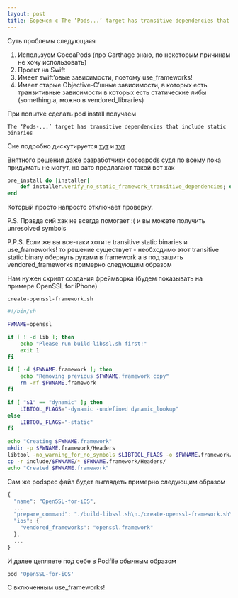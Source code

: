 ```yaml
---
layout: post
title: Боремся с The ‘Pods...’ target has transitive dependencies that include static binaries
---
```


Суть проблемы следующаяя

 1. Используем CocoaPods (про Carthage знаю, по некоторым причинам не хочу использовать)
 2. Проект на Swift
 3. Имеет swift’овые зависимости, поэтому use_frameworks!
 4. Имеет старые Objective-C’шные зависимости, в которых есть транзитивные зависимости в которых есть статические либы (something.a, можно в vendored_libraries)

При попытке сделать pod install получаем

```
The ‘Pods-...’ target has transitive dependencies that include static binaries
```

Сие подробно дискутируется [тут](https://github.com/CocoaPods/CocoaPods/issues/2926) и [тут](https://github.com/CocoaPods/CocoaPods/issues/3289)

Внятного решения даже разработчики cocoapods судя по всему пока придумать не могут, но зато предлагают такой вот хак

``` ruby
pre_install do |installer|
    def installer.verify_no_static_framework_transitive_dependencies; end
end
```

Который просто напросто отключает проверку.

P.S. Правда сий хак не всегда помогает :( и вы можете получить unresolved symbols

P.P.S. Если же вы все-таки хотите transitive static binaries и use_frameworks! то решение существует - необходимо этот transitive static binary обернуть руками в framework а в под зашить vendored_frameworks примерно следующим образом

Нам нужен скрипт создания фреймворка (будем показывать на примере OpenSSL for iPhone)

```
create-openssl-framework.sh
```

``` bash
#!/bin/sh

FWNAME=openssl

if [ ! -d lib ]; then
    echo "Please run build-libssl.sh first!"
    exit 1
fi

if [ -d $FWNAME.framework ]; then
    echo "Removing previous $FWNAME.framework copy"
    rm -rf $FWNAME.framework
fi

if [ "$1" == "dynamic" ]; then
    LIBTOOL_FLAGS="-dynamic -undefined dynamic_lookup"
else
    LIBTOOL_FLAGS="-static"
fi

echo "Creating $FWNAME.framework"
mkdir -p $FWNAME.framework/Headers
libtool -no_warning_for_no_symbols $LIBTOOL_FLAGS -o $FWNAME.framework/$FWNAME lib/libcrypto.a lib/libssl.a
cp -r include/$FWNAME/* $FWNAME.framework/Headers/
echo "Created $FWNAME.framework"
```

Сам же podspec файл будет выглядеть примерно следующим образом

``` js
{
  "name": "OpenSSL-for-iOS",
  ...
  "prepare_command": "./build-libssl.sh\n./create-openssl-framework.sh\n",
  "ios": {
    "vendored_frameworks": "openssl.framework"
  },
  ...
}
```

И далее цепляете под себе в Podfile обычным образом

``` ruby
pod 'OpenSSL-for-iOS'
```

С включенным use_frameworks!

